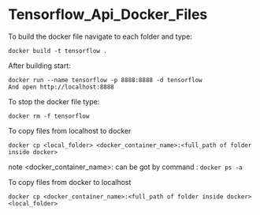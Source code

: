 # Tensorflow_Api_Docker_Files

To build the docker file navigate to each folder and type:

```
docker build -t tensorflow .
```

After building start:
```
docker run --name tensorflow -p 8888:8888 -d tensorflow
And open http://localhost:8888
```

To stop the docker file type:

```
docker rm -f tensorflow
```

To copy files from localhost to docker 
```
docker cp <local_folder> <docker_container_name>:<full_path of folder inside docker>
```

note <docker_container_name>: can be got by command : ```docker ps -a```

To copy files from docker to localhost 
```
docker cp <docker_container_name>:<full_path of folder inside docker> <local_folder>
```
